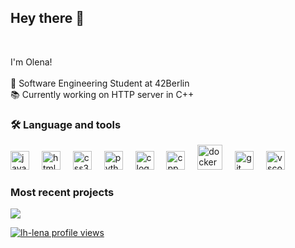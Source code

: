 ###

<h2 align="left">Hey there 👋</h2>
</br>
<p align="left">I'm Olena!<br>
<br> 🔭 Software Engineering Student at 42Berlin
<br> 📚 Currently working on HTTP server in C++
<!-- <br> ⚡ Excited to innovate and push the boundaries of interactive entertainment -->
</p>

###

<h3 align="left">🛠 Language and tools</h3>

<div align="center">
<!--   <img src="https://github-readme-stats.vercel.app/api?username=maurodesouza&hide_title=false&hide_rank=false&show_icons=true&include_all_commits=true&count_private=true&disable_animations=false&theme=dracula&locale=en&hide_border=false" height="150" alt="stats graph"  /> -->
</div>


<div align="left">
  <img src="https://cdn.jsdelivr.net/gh/devicons/devicon/icons/javascript/javascript-original.svg" height="30" alt="javascript logo"  />
 <!--  <img width="12" />
  <img src="https://cdn.jsdelivr.net/gh/devicons/devicon/icons/typescript/typescript-original.svg" height="30" alt="typescript logo"  /> -->
<!--   <img width="12" />
  <img src="https://cdn.jsdelivr.net/gh/devicons/devicon/icons/react/react-original.svg" height="30" alt="react logo"  /> -->
  <img width="12" />
  <img src="https://cdn.jsdelivr.net/gh/devicons/devicon/icons/html5/html5-original.svg" height="30" alt="html5 logo"  />
  <img width="12" />
  <img src="https://cdn.jsdelivr.net/gh/devicons/devicon/icons/css3/css3-original.svg" height="30" alt="css3 logo"  />
  <img width="12" />
  <img src="https://cdn.jsdelivr.net/gh/devicons/devicon/icons/python/python-original.svg" height="30" alt="python logo"  />
  <img width="12" />
  <img src="https://cdn.jsdelivr.net/gh/devicons/devicon/icons/c/c-original.svg" height="30" alt="c logo"  />
  <img width="12" />
  <img src="https://cdn.jsdelivr.net/gh/devicons/devicon/icons/cplusplus/cplusplus-original.svg" height="30" alt="cpp logo"  />
  <img width="12" />
  <img src="https://cdn.jsdelivr.net/gh/devicons/devicon/icons/docker/docker-plain-wordmark.svg" height="40" alt="docker logo"  />
   <img width="12" />
  <img src="https://cdn.jsdelivr.net/gh/devicons/devicon/icons/git/git-original.svg" height="30" alt="git logo" />
   <img width="12" />
  <img src="https://cdn.jsdelivr.net/gh/devicons/devicon/icons/vscode/vscode-original.svg" height="30" alt="vscode logo" />

</div>


<div align="left">
  <h3>Most recent projects</h3>
  <p>
<!--     Inception -->
  </p>
  <div></div>
</div>
<a href="https://u8views.com/github/lh-lena"><img src="https://u8views.com/api/v1/github/profiles/115004316/views/day-week-month-total-count.svg"></a>

[![lh-lena profile views](https://u8views.com/api/v1/github/profiles/115004316/views/day-week-month-total-count.svg)](https://u8views.com/github/lh-lena)


